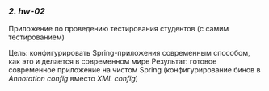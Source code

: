 ### *2. hw-02*
Приложение по проведению тестирования студентов (с самим тестированием)

Цель: конфигурировать Spring-приложения современным способом, как это и делается в современном мире
Результат: готовое современное приложение на чистом Spring (конфигурирование бинов в _Annotation config_ вместо _XML config_)

